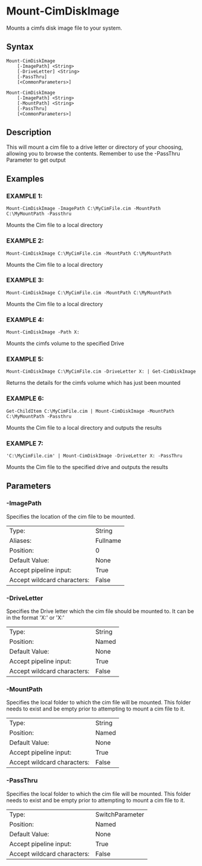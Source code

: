 # Mount-CimDiskImage        
        
Mounts a cimfs disk image file to your system. 

## Syntax

```
Mount-CimDiskImage  
    [-ImagePath] <String> 
    [-DriveLetter] <String> 
    [-PassThru]
    [<CommonParameters>]
```

```
Mount-CimDiskImage  
    [-ImagePath] <String> 
    [-MountPath] <String> 
    [-PassThru]
    [<CommonParameters>]
```

## Description
This will mount a cim file to a drive letter or directory of your choosing, allowing you to browse the contents. Remember to use the -PassThru Parameter to get output

## Examples

### EXAMPLE 1:

```
Mount-CimDiskImage -ImagePath C:\MyCimFile.cim -MountPath C:\MyMountPath -Passthru
```
Mounts the Cim file to a local directory

### EXAMPLE 2:

```
Mount-CimDiskImage C:\MyCimFile.cim -MountPath C:\MyMountPath
```
Mounts the Cim file to a local directory


### EXAMPLE 3:

```
Mount-CimDiskImage C:\MyCimFile.cim -MountPath C:\MyMountPath
```
Mounts the Cim file to a local directory

### EXAMPLE 4:

```
Mount-CimDiskImage -Path X:
```

Mounts the cimfs volume to the specified Drive

### EXAMPLE 5:

```
Mount-CimDiskImage C:\MyCimFile.cim -DriveLetter X: | Get-CimDiskImage
```

Returns the details for the cimfs volume which has just been mounted

### EXAMPLE 6:

```
Get-ChildItem C:\MyCimFile.cim | Mount-CimDiskImage -MountPath C:\MyMountPath -Passthru
```

Mounts the Cim file to a local directory and outputs the results

### EXAMPLE 7:

```
'C:\MyCimFile.cim' | Mount-CimDiskImage -DriveLetter X: -PassThru
```
Mounts the Cim file to the specified drive and outputs the results

## Parameters

### -ImagePath

Specifies the location of the cim file to be mounted.

|  | |
|---|---|
| Type:    | String |
| Aliases: | Fullname |
| Position: | 0 |
| Default Value: | None |
| Accept pipeline input: | True |
| Accept wildcard characters: | False |

### -DriveLetter

Specifies the Drive letter which the cim file should be mounted to.  It can be in the format 'X:' or 'X:\'


|  | |
|---|---|
| Type:    | String |
| Position: | Named |
| Default Value: | None |
| Accept pipeline input: | True |
| Accept wildcard characters: | False |

### -MountPath

Specifies the local folder to which the cim file will be mounted.  This folder needs to exist and be empty prior to attempting to mount a cim file to it.


|  | |
|---|---|
| Type:    | String |
| Position: | Named |
| Default Value: | None |
| Accept pipeline input: | True |
| Accept wildcard characters: | False |

### -PassThru

Specifies the local folder to which the cim file will be mounted.  This folder needs to exist and be empty prior to attempting to mount a cim file to it.


|  | |
|---|---|
| Type:    | SwitchParameter |
| Position: | Named |
| Default Value: | None |
| Accept pipeline input: | True |
| Accept wildcard characters: | False |
